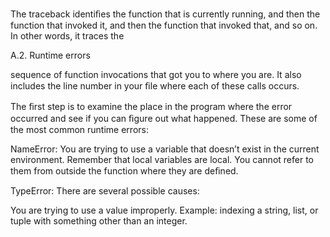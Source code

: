 The traceback identiﬁes the function that is currently running, and then the function that invoked it, and then the function that invoked that, and so on. In other words, it traces the

A.2. Runtime errors

sequence of function invocations that got you to where you are. It also includes the line number in your ﬁle where each of these calls occurs.

The ﬁrst step is to examine the place in the program where the error occurred and see if you can ﬁgure out what happened. These are some of the most common runtime errors:

NameError: You are trying to use a variable that doesn’t exist in the current environment. Remember that local variables are local. You cannot refer to them from outside the function where they are deﬁned.

TypeError: There are several possible causes:

You are trying to use a value improperly. Example: indexing a string, list, or tuple with something other than an integer.